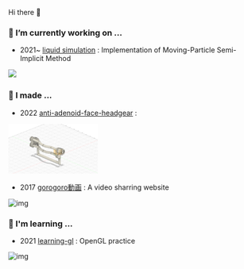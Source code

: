  Hi there 👋

### 🔭 I’m currently working on ...

- 2021~ [liquid simulation](https://github.com/lzpel/liquid-simulation) : Implementation of Moving-Particle Semi-Implicit Method 

<img src="https://user-images.githubusercontent.com/18492524/164473888-4d1a4f02-d8a8-4b65-b9b3-3ec13cb300c4.gif" width="auto" height="200">

### 🎨 I made ... 

- 2022 [anti-adenoid-face-headgear](https://github.com/lzpel/anti-adenoid-face-headgear) : 

<img src="https://github.com/lzpel/anti-adenoid-face-headgear/raw/main/anti-adenoid-face-headgear.png" width="auto" height="100">

- 2017 [gorogoro動画](https://github.com/lzpel/gorovideo) : A video sharring website

![img](https://user-images.githubusercontent.com/18492524/99069407-a4f81580-25f1-11eb-9bbe-3ec7037fe937.gif)

### 🌱 I'm learning ...

- 2021 [learning-gl](https://github.com/lzpel/learning-gl) : OpenGL practice

![img](https://user-images.githubusercontent.com/18492524/99470055-6d89c000-2987-11eb-97be-89c2a6906ca8.gif)
